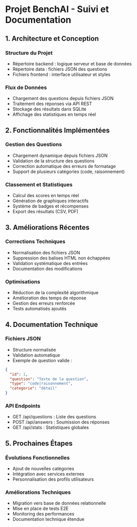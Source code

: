# Projet BenchAI - Suivi et Documentation

## 1. Architecture et Conception

### Structure du Projet
- Répertoire backend : logique serveur et base de données
- Répertoire data : fichiers JSON des questions
- Fichiers frontend : interface utilisateur et styles

### Flux de Données
- Chargement des questions depuis fichiers JSON
- Traitement des réponses via API REST
- Stockage des résultats dans SQLite
- Affichage des statistiques en temps réel

## 2. Fonctionnalités Implémentées

### Gestion des Questions
- Chargement dynamique depuis fichiers JSON
- Validation de la structure des questions
- Correction automatique des erreurs de formatage
- Support de plusieurs catégories (code, raisonnement)

### Classement et Statistiques
- Calcul des scores en temps réel
- Génération de graphiques interactifs
- Système de badges et récompenses
- Export des résultats (CSV, PDF)

## 3. Améliorations Récentes

### Corrections Techniques
- Normalisation des fichiers JSON
- Suppression des balises HTML non échappées
- Validation systématique des entrées
- Documentation des modifications

### Optimisations
- Réduction de la complexité algorithmique
- Amélioration des temps de réponse
- Gestion des erreurs renforcée
- Tests automatisés ajoutés

## 4. Documentation Technique

### Fichiers JSON
- Structure normalisée
- Validation automatique
- Exemple de question valide :
```json
{
  "id": 1,
  "question": "Texte de la question",
  "type": "code|raisonnement",
  "categorie": "détail"
}
```

### API Endpoints
- GET /api/questions : Liste des questions
- POST /api/answers : Soumission des réponses
- GET /api/stats : Statistiques globales

## 5. Prochaines Étapes

### Évolutions Fonctionnelles
- Ajout de nouvelles catégories
- Intégration avec services externes
- Personnalisation des profils utilisateurs

### Améliorations Techniques
- Migration vers base de données relationnelle
- Mise en place de tests E2E
- Monitoring des performances
- Documentation technique étendue

